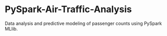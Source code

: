 # PySpark-Air-Traffic-Analysis
Data analysis and predictive modeling of passenger counts using PySpark MLlib.
